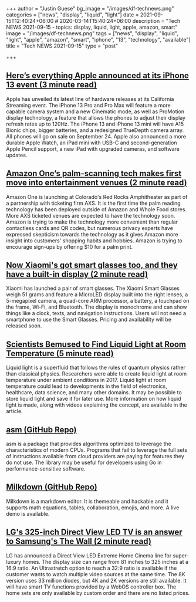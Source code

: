 +++
author = "Justin Guese"
bg_image = "/images/df-technews.png"
categories = ["news", "display", "liquid", "light"]
date = 2021-09-15T12:40:24+06:00 # 2020-03-14T15:40:24+06:00
description = "Tech NEWS 2021-09-15 - topics: display, liquid, light, apple, amazon, smart"
image = "/images/df-technews.png"
tags = ["news", "display", "liquid", "light", "apple", "amazon", "smart", "iphone", "13", "technology", "available"]
title = "Tech NEWS 2021-09-15"
type = "post"

+++

## [Here’s everything Apple announced at its iPhone 13 event (3 minute read)](https://www.engadget.com/apple-iphone-13-event-supercut-201538409.html)

Apple has unveiled its latest line of hardware releases at its California Streaming event. The iPhone 13 Pro and Pro Max will feature a more capable camera system and a new Cinematic mode, as well as ProMotion display technology, a feature that allows the phones to adjust their display refresh rates up to 120Hz. The iPhone 13 and iPhone 13 mini will have A15 Bionic chips, bigger batteries, and a redesigned TrueDepth camera array. All phones will go on sale on September 24. Apple also announced a more durable Apple Watch, an iPad mini with USB-C and second-generation Apple Pencil support, a new iPad with upgraded cameras, and software updates.

## [Amazon One’s palm-scanning tech makes first move into entertainment venues (2 minute read)](https://www.theverge.com/2021/9/14/22673238/amazon-one-palm-scanning-tech-entertainment-venue-red-rock-amphitheatre)

Amazon One is launching at Colorado's Red Rocks Amphitheater as part of a partnership with ticketing firm AXS. It is the first time the palm reading technology has been deployed outside of Amazon and Whole Food stores. More AXS ticketed venues are expected to have the technology soon. Amazon is trying to make the technology more convenient than regular contactless cards and QR codes, but numerous privacy experts have expressed skepticism towards the technology as it gives Amazon more insight into customers' shopping habits and hobbies. Amazon is trying to encourage sign-ups by offering $10 for a palm print.

## [Now Xiaomi's got smart glasses too, and they have a built-in display (2 minute read)](https://mashable.com/article/xiaomi-smart-glasses)

Xiaomi has launched a pair of smart glasses. The Xiaomi Smart Glasses weigh 51 grams and feature a MicroLED display built into the right lenses, a 5-megapixel camera, a quad-core ARM processor, a battery, a touchpad on the frame, Wi-Fi, and Bluetooth. The display is monochrome and can show things like a clock, texts, and navigation instructions. Users will not need a smartphone to use the Smart Glasses. Pricing and availability will be released soon.

## [Scientists Bemused to Find Liquid Light at Room Temperature (5 minute read)](https://interestingengineering.com/finding-liquid-light-at-room-temperature)

Liquid light is a superfluid that follows the rules of quantum physics rather than classical physics. Researchers were able to create liquid light at room temperature under ambient conditions in 2017. Liquid light at room temperature could lead to developments in the field of electronics, healthcare, data science, and many other domains. It may be possible to store liquid light and save it for later use. More information on how liquid light is made, along with videos explaining the concept, are available in the article.

## [asm (GitHub Repo)](https://github.com/segmentio/asm)

asm is a package that provides algorithms optimized to leverage the characteristics of modern CPUs. Programs that fail to leverage the full sets of instructions available from cloud providers are paying for features they do not use. The library may be useful for developers using Go in performance-sensitive software.

## [Milkdown (GitHub Repo)](https://github.com/Saul-Mirone/milkdown)

Milkdown is a markdown editor. It is themeable and hackable and it supports math equations, tables, collaboration, emojis, and more. A live demo is available.

## [LG's 325-inch Direct View LED TV is an answer to Samsung's The Wall (2 minute read)](https://www.engadget.com/lg-direct-view-led-tv-130035158.html)

LG has announced a Direct View LED Extreme Home Cinema line for super-luxury homes. The display size can range from 81 inches to 325 inches at a 16:9 ratio. An Ultrastretch option to reach a 32:9 ratio is available if the customer wants to watch multiple video sources at the same time. The 8K version uses 33 million diodes, but 4K and 2K versions are still available. It will have smart TV functions provided by a WebOS controller box. The home sets are only available by custom order and there are no listed prices.

